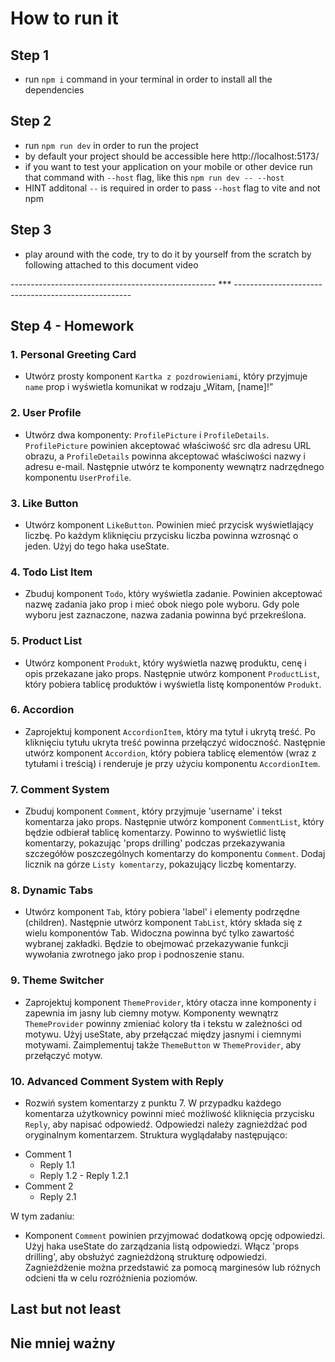 # How to run it

## Step 1

- run `npm i` command in your terminal in order to install all the dependencies

## Step 2

- run `npm run dev` in order to run the project
- by default your project should be accessible here http://localhost:5173/
- if you want to test your application on your mobile or other device run that command with `--host` flag, like this `npm run dev -- --host`
- HINT additonal `--` is required in order to pass `--host` flag to vite and not npm

## Step 3

- play around with the code, try to do it by yourself from the scratch by following attached to this document video

--------------------------------------------------- *** ---------------------------------------------------- 

## Step 4 - Homework

  ### 1. Personal Greeting Card
  <!-- - Create a simple `Greeting Card` component that takes a name prop and displays a message like "Hello, [name]!" -->
  * Utwórz prosty komponent `Kartka z pozdrowieniami`, który przyjmuje `name` prop i wyświetla komunikat w rodzaju „Witam, [name]!”

  ### 2. User Profile
  <!-- - Create two components: `ProfilePicture` and `ProfileDetails`. `ProfilePicture` should accept a src prop for the image URL and ProfileDetails should accept name and email props. Then, compose these components inside a parent `UserProfile` component. -->
  * Utwórz dwa komponenty: `ProfilePicture` i `ProfileDetails`. `ProfilePicture` powinien akceptować właściwość src dla adresu URL obrazu, a `ProfileDetails` powinna akceptować właściwości nazwy i adresu e-mail. Następnie utwórz te komponenty wewnątrz nadrzędnego komponentu `UserProfile`.

  ### 3. Like Button
  <!-- - Create a `LikeButton` component. It should have a button that displays a count. Every time the button is clicked, the count should increase by one. Use the useState hook for this. -->
  * Utwórz komponent `LikeButton`. Powinien mieć przycisk wyświetlający liczbę. Po każdym kliknięciu przycisku liczba powinna wzrosnąć o jeden. Użyj do tego haka useState.

  ### 4. Todo List Item
  <!-- - Build a `Todo` component that displays a task. It should accept the task name as a prop and have a checkbox next to it. When the checkbox is checked, the task name should have a strikethrough. -->
  * Zbuduj komponent `Todo`, który wyświetla zadanie. Powinien akceptować nazwę zadania jako prop i mieć obok niego pole wyboru. Gdy pole wyboru jest zaznaczone, nazwa zadania powinna być przekreślona.

  ### 5. Product List
  <!-- - Make a `Product` component which displays a product's name, price, and description passed as props. Then, make a ProductList component that takes an array of products and renders a list of `Product` components. -->
  * Utwórz komponent `Produkt`, który wyświetla nazwę produktu, cenę i opis przekazane jako props. Następnie utwórz komponent `ProductList`, który pobiera tablicę produktów i wyświetla listę komponentów `Produkt`.

  ### 6. Accordion
  <!-- - Design an `AccordionItem` component that has a title and hidden content. When the title is clicked, the hidden content should toggle visibility. Then, create an `Accordion` component that takes an array of items (with titles and content) and renders them using the `AccordionItem` component. -->
  * Zaprojektuj komponent `AccordionItem`, który ma tytuł i ukrytą treść. Po kliknięciu tytułu ukryta treść powinna przełączyć widoczność. Następnie utwórz komponent `Accordion`, który pobiera tablicę elementów (wraz z tytułami i treścią) i renderuje je przy użyciu komponentu `AccordionItem`.

  ### 7. Comment System
  <!-- -Build a `Comment` component that takes username and commentText as props. Next, make a `CommentList` component that receives an array of comments. This should display a list of comments, demonstrating props drilling as you pass individual comment details down to the `Comment` component. Add a counter at the top of the `CommentList` showing the number of comments. -->
  * Zbuduj komponent `Comment`, który przyjmuje 'username' i tekst komentarza jako props. Następnie utwórz komponent `CommentList`, który będzie odbierał tablicę komentarzy. Powinno to wyświetlić listę komentarzy, pokazując 'props drilling' podczas przekazywania szczegółów poszczególnych komentarzy do komponentu `Comment`. Dodaj licznik na górze `Listy komentarzy`, pokazujący liczbę komentarzy.

### 8. Dynamic Tabs
<!-- - Create a `Tab` component that takes a label and children. Then, make a `TabList` component that composes multiple Tab components. Only the content of the selected tab should be visible. This will involve passing down callback functions as props and lifting up state. -->
* Utwórz komponent `Tab`, który pobiera 'label' i elementy podrzędne (children). Następnie utwórz komponent `TabList`, który składa się z wielu komponentów Tab. Widoczna powinna być tylko zawartość wybranej zakładki. Będzie to obejmować przekazywanie funkcji wywołania zwrotnego jako prop i podnoszenie stanu.

### 9. Theme Switcher
<!-- - Design a `ThemeProvider` component that wraps around other components and provides a light or dark theme to them. Components inside `ThemeProvider` should change their background and text colors based on the theme. Use useState to toggle between light and dark themes. Also, implement a `ThemeButton` inside the `ThemeProvider` to toggle the theme. -->
* Zaprojektuj komponent `ThemeProvider`, który otacza inne komponenty i zapewnia im jasny lub ciemny motyw. Komponenty wewnątrz `ThemeProvider` powinny zmieniać kolory tła i tekstu w zależności od motywu. Użyj useState, aby przełączać między jasnymi i ciemnymi motywami. Zaimplementuj także `ThemeButton` w `ThemeProvider`, aby przełączyć motyw.

### 10. Advanced Comment System with Reply
<!-- - Expand the Comment System from #7. For each comment, users should be able to click a `Reply` button to write a response. Replies should be nested under the original comment. The structure would look like this: -->
* Rozwiń system komentarzy z punktu 7. W przypadku każdego komentarza użytkownicy powinni mieć możliwość kliknięcia przycisku `Reply`, aby napisać odpowiedź. Odpowiedzi należy zagnieżdżać pod oryginalnym komentarzem. Struktura wyglądałaby następująco:

- Comment 1
  - Reply 1.1
  - Reply 1.2 - Reply 1.2.1
- Comment 2
  - Reply 2.1
<!-- For this task:
The `Comment` component should take an additional prop for replies.
Use the useState hook for managing the list of replies.
Incorporate props drilling to handle the nested reply structure.
The nesting can be represented with margins or different background shades to distinguish between levels. -->
W tym zadaniu:
* Komponent `Comment` powinien przyjmować dodatkową opcję odpowiedzi.
Użyj haka useState do zarządzania listą odpowiedzi.
Włącz 'props drilling', aby obsłużyć zagnieżdżoną strukturę odpowiedzi.
Zagnieżdżenie można przedstawić za pomocą marginesów lub różnych odcieni tła w celu rozróżnienia poziomów.

## Last but not least
## Nie mniej ważny
<!-- - have fun! experiment, do not give up, all the techniques needed to acomplish these tasks where preseneted during the live. Remember one thing though! in JSX we use className instead of class, class won't work! -->
